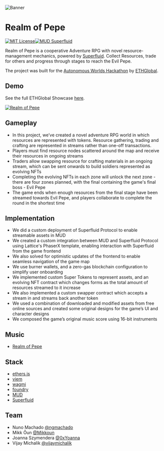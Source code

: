 
![Banner](https://i.imgur.com/BedBRpJ.png)


# Realm of Pepe
[![MIT License](https://img.shields.io/badge/License-MIT-green.svg)](https://choosealicense.com/licenses/mit/)[![MUD Superfluid](https://img.shields.io/badge/MUD-SUPERFLUID-f39f37)](https://superfluid.finance)

Realm of Pepe is a cooperative Adventure RPG with novel resource-management mechanics, powered by [Superfluid](https://superfluid.finance).
Collect Resources, trade for others and progress through stages to reach the Evil Pepe.

The project was built for the [Autonomous Worlds Hackathon](https://ethglobal.com/events/autonomous) by [ETHGlobal](https://ethglobal.com/).

## Demo
See the full ETHGlobal Showcase [here](https://ethglobal.com/showcase/realm-of-pepe-ju6pt).

[![Realm of Pepe](ezgif.com-resize.gif)](https://ethglobal.com/showcase/realm-of-pepe-ju6pt)


## Gameplay
- In this project, we’ve created a novel adventure RPG world in which resources are represented with tokens. Resource gathering, trading and crafting are represented in streams rather than one-off transactions.
- Players must find resource nodes scattered around the map and receive their resources in ongoing streams
- Traders allow swapping resource for crafting materials in an ongoing stream, which can be sent onwards to build soldiers represented as evolving NFTs
- Completing the evolving NFTs in each zone will unlock the next zone - there are four zones planned, with the final containing the game's final boss - Evil Pepe
- The game ends when enough resources from the final stage have been streamed towards Evil Pepe, and players collaborate to complete the round in the shortest time


## Implementation
- We did a custom deployment of Superfluid Protocol to enable streamable assets in MUD
- We created a custom integration between MUD and Superfluid Protocol using Lattice's PhaserX template, enabling interaction with Superfluid from the game frontend
- We also solved for optimistic updates of the frontend to enable seamless navigation of the game map
- We use burner wallets, and a zero-gas blockchain configuration to simplify user onboarding
- We implemented custom Super Tokens to represent assets, and an evolving NFT contract which changes forms as the total amount of resources streamed to it increase
- We also implemented a custom swapper contract which accepts a stream in and streams back another token
- We used a combination of downloaded and modified assets from free online sources and created some original designs for the game’s UI and character designs
- We composed the game’s original music score using 16-bit instruments


## Music

- [Realm of Pepe](packages/realmofpepe2.mp3)


## Stack
- [ethers.js](https://github.com/ethers-io/ethers.js)
- [viem](https://github.com/wagmi-dev/viem)
- [wagmi](https://github.com/wagmi-dev/wagmi)
- [foundry](https://github.com/foundry-rs/foundry)
- [MUD](https://github.com/latticexyz/mud)
- [Superfluid](https://github.com/superfluid-finance/protocol-monorepo)
## Team

- Nuno Machado [@ngmachado](https://www.github.com/ngmachado)
- Mikk Õun [@Mikkoun](https://www.github.com/mikkoun)
- Joanna Szymendera [@0xYoanna](https://twitter.com/0xYoanna)
- Vijay Michalik [@vijaymichalik](https://twitter.com/vijaymichalik)

